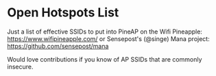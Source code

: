 # Open Hotspots List

Just a list of effective SSIDs to put into PineAP on the Wifi Pineapple: https://www.wifipineapple.com/ or Sensepost's (@singe) Mana project: https://github.com/sensepost/mana

Would love contributions if you know of AP SSIDs that are commonly insecure.
